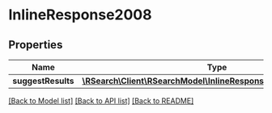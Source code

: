 # InlineResponse2008

## Properties
Name | Type | Description | Notes
------------ | ------------- | ------------- | -------------
**suggestResults** | [**\RSearch\Client\RSearchModel\InlineResponse2008SuggestResults**](InlineResponse2008SuggestResults.md) |  | [optional] 

[[Back to Model list]](../README.md#documentation-for-models) [[Back to API list]](../README.md#documentation-for-api-endpoints) [[Back to README]](../README.md)


